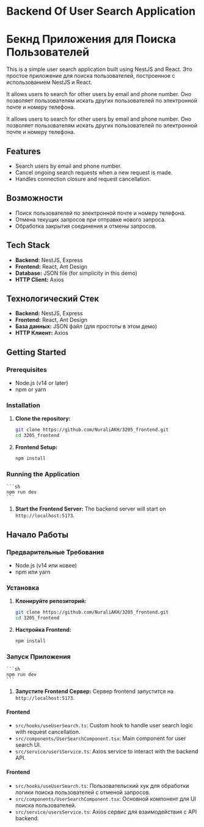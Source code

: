 # Backend Of User Search Application

# Бекнд Приложения для Поиска Пользователей

This is a simple user search application built using NestJS and React.
Это простое приложение для поиска пользователей, построенное с использованием NestJS и React.

It allows users to search for other users by email and phone number.
Оно позволяет пользователям искать других пользователей по электронной почте и номеру телефона.

It allows users to search for other users by email and phone number.
Оно позволяет пользователям искать других пользователей по электронной почте и номеру телефона.

## Features

- Search users by email and phone number.
- Cancel ongoing search requests when a new request is made.
- Handles connection closure and request cancellation.

## Возможности

- Поиск пользователей по электронной почте и номеру телефона.
- Отмена текущих запросов при отправке нового запроса.
- Обработка закрытия соединения и отмены запросов.

## Tech Stack

- **Backend:** NestJS, Express
- **Frontend:** React, Ant Design
- **Database:** JSON file (for simplicity in this demo)
- **HTTP Client:** Axios

## Технологический Стек

- **Backend:** NestJS, Express
- **Frontend:** React, Ant Design
- **База данных:** JSON файл (для простоты в этом демо)
- **HTTP Клиент:** Axios

## Getting Started

### Prerequisites

- Node.js (v14 or later)
- npm or yarn

### Installation

1. **Clone the repository:**
   ```sh
   git clone https://github.com/NuraliAKH/3205_frontend.git
   cd 3205_frontend
   ```
2. **Frontend Setup:**
   ```sh
   npm install
   ```

### Running the Application

    ```sh
    npm run dev
    ```

1. **Start the Frontend Server:**
   The backend server will start on `http://localhost:5173`.

## Начало Работы

### Предварительные Требования

- Node.js (v14 или новее)
- npm или yarn

### Установка

1.  **Клонируйте репозиторий:**

    ```sh
    git clone https://github.com/NuraliAKH/3205_frontend.git
    cd 3205_frontend
    ```

2.  **Настройка Frontend:**

    ```sh
    npm install
    ```

### Запуск Приложения

    ```sh
    npm run dev
    ```

1.  **Запустите Frontend Сервер:**
    Сервер frontend запустится на `http://localhost:5173`.

#### Frontend

- `src/hooks/useUserSearch.ts`: Custom hook to handle user search logic with request cancellation.
- `src/components/UserSearchComponent.tsx`: Main component for user search UI.
- `src/service/usersService.ts`: Axios service to interact with the backend API.

#### Frontend

- `src/hooks/useUserSearch.ts`: Пользовательский хук для обработки логики поиска пользователей с отменой запросов.
- `src/components/UserSearchComponent.tsx`: Основной компонент для UI поиска пользователей.
- `src/service/usersService.ts`: Axios сервис для взаимодействия с API backend.
